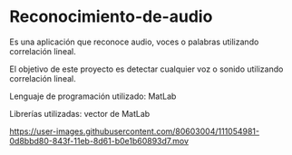 # Reconocimiento-de-audio


Es una aplicación que reconoce audio, voces o palabras utilizando correlación lineal.

El objetivo de este proyecto es detectar cualquier voz o sonido utilizando correlación lineal.

Lenguaje de programación utilizado: MatLab


Librerías utilizadas: vector de MatLab


https://user-images.githubusercontent.com/80603004/111054981-0d8bbd80-843f-11eb-8d61-b0e1b60893d7.mov

